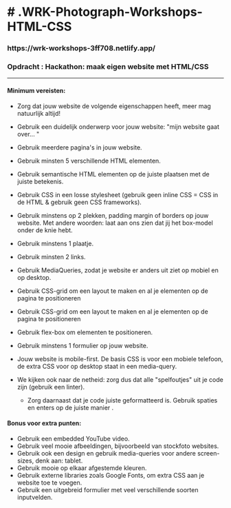 <h1># .WRK-Photograph-Workshops-HTML-CSS</h1>

<h3>https://wrk-workshops-3ff708.netlify.app/</h3>

<h3>Opdracht : Hackathon: maak eigen website met HTML/CSS </h3>
<hr>


<h4>Minimum vereisten:<br></h4>

  - Zorg dat jouw website de volgende eigenschappen heeft, meer mag natuurlijk altijd!
  - Gebruik een duidelijk onderwerp voor jouw website: "mijn website gaat over... " 
  - Gebruik meerdere pagina's in jouw website.
  - Gebruik minsten 5 verschillende HTML elementen.
  - Gebruik semantische HTML elementen op de juiste plaatsen met de juiste betekenis.
  - Gebruik CSS in een losse stylesheet (gebruik geen inline CSS = CSS in de HTML & gebruik geen CSS frameworks).
  - Gebruik minstens op 2 plekken, padding margin of borders op jouw website. Met andere woorden: laat aan ons zien dat jij het box-model onder de knie hebt.
  - Gebruik minstens 1 plaatje.
  - Gebruik minsten 2 links.
  - Gebruik MediaQueries, zodat je website er anders uit ziet op mobiel en op desktop.
  - Gebruik CSS-grid om een layout te maken en al je elementen op de pagina te positioneren
  - Gebruik CSS-grid om een layout te maken en al je elementen op de pagina te positioneren
 - Gebruik flex-box om elementen te positioneren.
  - Gebruik minstens 1 formulier op jouw website.
 - Jouw website is mobile-first. De basis CSS is voor een mobiele telefoon, de extra CSS voor op desktop staat in een media-query. 
  
- We kijken ook naar de netheid: zorg dus dat alle "spelfoutjes" uit je code zijn (gebruik een linter).
  - Zorg daarnaast dat je code juiste geformatteerd is. Gebruik spaties en enters op de juiste manier .

<h4>Bonus voor extra punten:</h4>

  - Gebruik een embedded YouTube video.
  - Gebruik veel mooie afbeeldingen, bijvoorbeeld van stockfoto websites.
  - Gebruik ook een design en gebruik media-queries voor andere screen-sizes, denk aan: tablet.
  - Gebruik mooie op elkaar afgestemde kleuren.
 - Gebruik externe libraries zoals Google Fonts, om extra CSS aan je website toe te voegen.
- Gebruik een uitgebreid formulier met veel verschillende soorten inputvelden.









